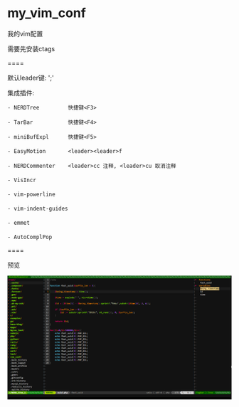 # my_vim_conf
我的vim配置

需要先安装ctags

====

默认leader键: ';'

集成插件:

    - NERDTree         快捷键<F3>

    - TarBar           快捷键<F4>

    - miniBufExpl      快捷键<F5>

    - EasyMotion       <leader><leader>f

    - NERDCommenter    <leader>cc 注释, <leader>cu 取消注释

    - VisIncr

    - vim-powerline 

    - vim-indent-guides

    - emmet

    - AutoComplPop

==== 

预览

![image](https://raw.githubusercontent.com/sjclijie/my_vim_conf/master/screenshots/preview.png)
